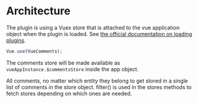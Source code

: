 # Architecture

The plugin is using a Vuex store that is attached to the vue application object when the plugin is loaded. See [the official documentation on loading plugins](https://vuejs.org/v2/guide/plugins.html).

```js
Vue.use(VueComments);
```

The comments store will be made available as `vueAppInstance.$commentsStore` inside the app object.

All comments, no matter which entity they belong to get stored in a single list of comments in the store object. filter() is used in the stores methods to fetch stores depending on which ones are needed.
